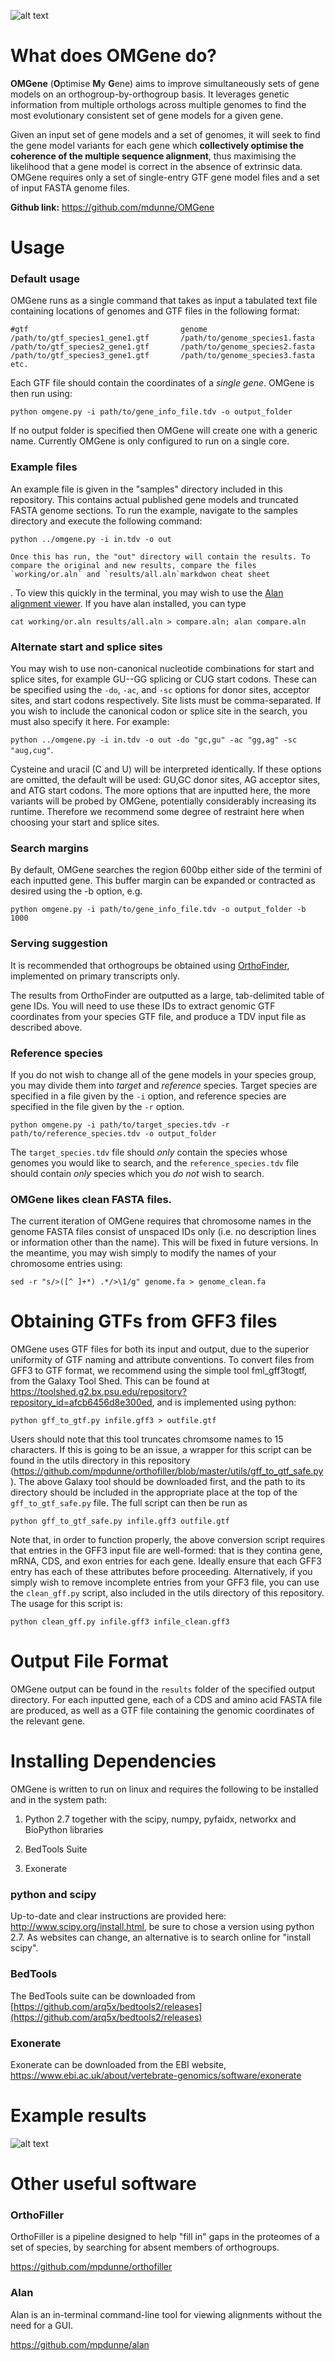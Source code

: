 ![alt text](http://empede.co.uk/imgrepos/OMGene_head.png? "OMGene logo")

What does OMGene do?
==========
**OMGene** (**O**ptimise **M**y **G**ene) aims to improve simultaneously sets of gene models on an orthogroup-by-orthogroup basis. It leverages genetic information from multiple orthologs across multiple genomes to find the most evolutionary consistent set of gene models for a given gene.

Given an input set of gene models and a set of genomes, it will seek to find the gene model variants for each gene which **collectively optimise the coherence of the multiple sequence alignment**, thus maximising the likelihood that a gene model is correct in the absence of extrinsic data. OMGene requires only a set of single-entry GTF gene model files and a set of input FASTA genome files.

**Github link:** https://github.com/mdunne/OMGene

Usage
=====

### Default usage

OMGene runs as a single command that takes as input a tabulated text file containing locations of genomes and GTF files in the following format:

```
#gtf                                  genome
/path/to/gtf_species1_gene1.gtf       /path/to/genome_species1.fasta
/path/to/gtf_species2_gene1.gtf       /path/to/genome_species2.fasta
/path/to/gtf_species3_gene1.gtf       /path/to/genome_species3.fasta
etc.
```

Each GTF file should contain the coordinates of a *single gene*. OMGene is then run using:

`python omgene.py -i path/to/gene_info_file.tdv -o output_folder`

If no output folder is specified then OMGene will create one with a generic name. Currently OMGene is only configured to run on a single core.

### Example files

An example file is given in the "samples" directory included in this repository. This contains actual published gene models and truncated FASTA genome sections. To run the example, navigate to the samples directory and execute the following command:

`python ../omgene.py -i in.tdv -o out`

	Once this has run, the "out" directory will contain the results. To compare the original and new results, compare the files `working/or.aln` and `results/all.aln`markdwon cheat sheet
. To view this quickly in the terminal, you may wish to use the [Alan alignment viewer](https://github.com/mpdunne/alan). If you have alan installed, you can type

`cat working/or.aln results/all.aln > compare.aln; alan compare.aln`

### Alternate start and splice sites

You may wish to use non-canonical nucleotide combinations for start and splice sites, for example GU--GG splicing or CUG start codons. These can be specified using the `-do`, `-ac`, and `-sc` options for donor sites, acceptor sites, and start codons respectively. Site lists must be comma-separated. If you wish to include the canonical codon or splice site in the search, you must also specify it here. For example:

`python ../omgene.py -i in.tdv -o out -do "gc,gu" -ac "gg,ag" -sc "aug,cug"`.

Cysteine and uracil (C and U) will be interpreted identically. If these options are omitted, the default will be used: GU,GC donor sites, AG acceptor sites, and ATG start codons. The more options that are inputted here, the more variants will be probed by OMGene, potentially considerably increasing its runtime. Therefore we recommend some degree of restraint here when choosing your start and splice sites.


### Search margins

By default, OMGene searches the region 600bp either side of the termini of each inputted gene. This buffer margin can be expanded or contracted as desired using the -b option, e.g.

`python omgene.py -i path/to/gene_info_file.tdv -o output_folder -b 1000`

### Serving suggestion

It is recommended that orthogroups be obtained using [OrthoFinder](https://github.com/davidemms/OrthoFinder), implemented on primary transcripts only.

The results from OrthoFinder are outputted as a large, tab-delimited table of gene IDs. You will need to use these IDs to extract genomic GTF coordinates from your species GTF file, and produce a TDV input file as described above.

### Reference species

If you do not wish to change all of the gene models in your species group, you may divide them into *target* and *reference* species. Target species are specified in a file given by the `-i` option, and reference species are specified in the file given by the `-r` option.

`python omgene.py -i path/to/target_species.tdv -r path/to/reference_species.tdv -o output_folder`

The `target_species.tdv` file should *only* contain the species whose genomes you would like to search, and the `reference_species.tdv` file should contain *only* species which you *do not* wish to search.

### OMGene likes clean FASTA files.

The current iteration of OMGene requires that chromosome names in the genome FASTA files consist of unspaced IDs only (i.e. no description lines or information other than the name). This will be fixed in future versions. In the meantime, you may wish simply to modify the names of your chromosome entries using:

```
sed -r "s/>([^ ]+*) .*/>\1/g" genome.fa > genome_clean.fa
```

Obtaining GTFs from GFF3 files
==============================
OMGene uses GTF files for both its input and output, due to the superior uniformity of GTF naming and attribute conventions. To convert files from GFF3 to GTF format, we recommend using the simple tool fml_gff3togtf, from the Galaxy Tool Shed. This can be found at https://toolshed.g2.bx.psu.edu/repository?repository_id=afcb6456d8e300ed, and is implemented using python:

```
python gff_to_gtf.py infile.gff3 > outfile.gtf
```

Users should note that this tool truncates chromsome names to 15 characters. If this is going to be an issue, a wrapper for this script can be found in the utils directory in this repository (https://github.com/mpdunne/orthofiller/blob/master/utils/gff_to_gtf_safe.py). The above Galaxy tool should be downloaded first, and the path to its directory should be included in the appropriate place at the top of the `gff_to_gtf_safe.py` file. The full script can then be run as

```
python gff_to_gtf_safe.py infile.gff3 outfile.gtf
```

Note that, in order to function properly, the above conversion script requires that entries in the GFF3 input file are well-formed: that is they contina gene, mRNA, CDS, and exon entries for each gene. Ideally ensure that each GFF3 entry has each of these attributes before proceeding. Alternatively, if you simply wish to remove incomplete entries from your GFF3 file, you can use the `clean_gff.py` script, also included in the utils directory of this repository. The usage for this script is:

```
python clean_gff.py infile.gff3 infile_clean.gff3
```

Output File Format
==================
OMGene output can be found in the `results` folder of the specified output directory. For each inputted gene, each of a CDS and amino acid FASTA file are produced, as well as a GTF file containing the genomic coordinates of the relevant gene.

Installing Dependencies
=======================
OMGene is written to run on linux and requires the following to be installed and in the system path:

1. Python 2.7 together with the scipy, numpy, pyfaidx, networkx and BioPython libraries 

2. BedTools Suite

3. Exonerate

### python and scipy

Up-to-date and clear instructions are provided here: http://www.scipy.org/install.html, be sure to chose a version using python 2.7. As websites can change, an alternative is to search online for "install scipy".

### BedTools

The BedTools suite can be downloaded from [https://github.com/arq5x/bedtools2/releases](https://github.com/arq5x/bedtools2/releases)

### Exonerate

Exonerate can be downloaded from the EBI website, https://www.ebi.ac.uk/about/vertebrate-genomics/software/exonerate

Example results
===============

![alt text](http://empede.co.uk/imgrepos/OMGene_examples.png "OMGene examples")

Other useful software
=====================

### OrthoFiller

OrthoFiller is a pipeline designed to help "fill in" gaps in the proteomes of a set of species, by searching for absent members of orthogroups.

https://github.com/mpdunne/orthofiller

### Alan

Alan is an in-terminal command-line tool for viewing alignments without the need for a GUI.

https://github.com/mpdunne/alan


